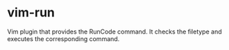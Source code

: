 # vim-run

Vim plugin that provides the RunCode command. It checks the filetype and executes the corresponding command.
